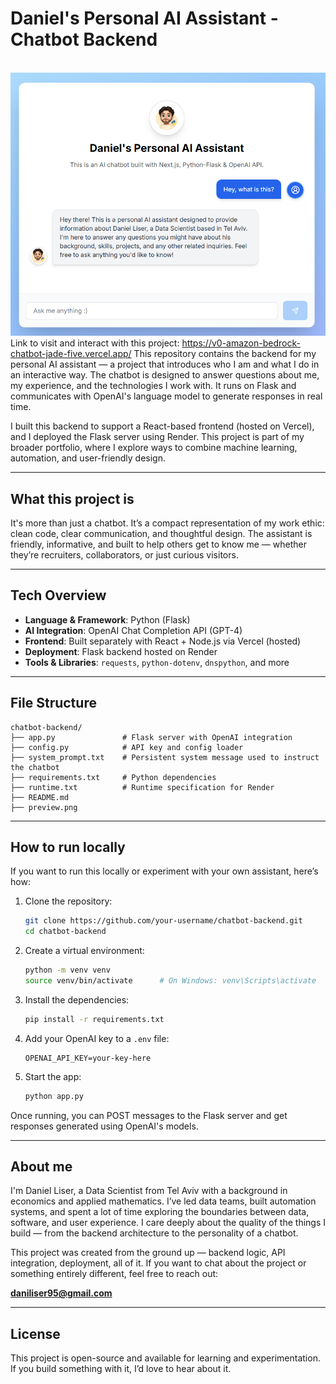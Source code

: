 # Daniel's Personal AI Assistant - Chatbot Backend
<br>![Chatbot Preview](preview.png)<br>
Link to visit and interact with this project: https://v0-amazon-bedrock-chatbot-jade-five.vercel.app/
This repository contains the backend for my personal AI assistant — a project that introduces who I am and what I do in an interactive way. The chatbot is designed to answer questions about me, my experience, and the technologies I work with. It runs on Flask and communicates with OpenAI's language model to generate responses in real time.

I built this backend to support a React-based frontend (hosted on Vercel), and I deployed the Flask server using Render. This project is part of my broader portfolio, where I explore ways to combine machine learning, automation, and user-friendly design.

---

## What this project is

It's more than just a chatbot. It’s a compact representation of my work ethic: clean code, clear communication, and thoughtful design. The assistant is friendly, informative, and built to help others get to know me — whether they’re recruiters, collaborators, or just curious visitors.

---

## Tech Overview

- **Language & Framework**: Python (Flask)
- **AI Integration**: OpenAI Chat Completion API (GPT-4)
- **Frontend**: Built separately with React + Node.js via Vercel (hosted)
- **Deployment**: Flask backend hosted on Render
- **Tools & Libraries**: `requests`, `python-dotenv`, `dnspython`, and more

---

## File Structure

```
chatbot-backend/
├── app.py               # Flask server with OpenAI integration
├── config.py            # API key and config loader
├── system_prompt.txt    # Persistent system message used to instruct the chatbot
├── requirements.txt     # Python dependencies
├── runtime.txt          # Runtime specification for Render
├── README.md
├── preview.png 
```

---

## How to run locally

If you want to run this locally or experiment with your own assistant, here’s how:

1. Clone the repository:
   ```bash
   git clone https://github.com/your-username/chatbot-backend.git
   cd chatbot-backend
   ```

2. Create a virtual environment:
   ```bash
   python -m venv venv
   source venv/bin/activate      # On Windows: venv\Scripts\activate
   ```

3. Install the dependencies:
   ```bash
   pip install -r requirements.txt
   ```

4. Add your OpenAI key to a `.env` file:
   ```
   OPENAI_API_KEY=your-key-here
   ```

5. Start the app:
   ```bash
   python app.py
   ```

Once running, you can POST messages to the Flask server and get responses generated using OpenAI's models.

---

## About me

I'm Daniel Liser, a Data Scientist from Tel Aviv with a background in economics and applied mathematics. I’ve led data teams, built automation systems, and spent a lot of time exploring the boundaries between data, software, and user experience. I care deeply about the quality of the things I build — from the backend architecture to the personality of a chatbot.

This project was created from the ground up — backend logic, API integration, deployment, all of it. If you want to chat about the project or something entirely different, feel free to reach out:

**daniliser95@gmail.com**

---

## License

This project is open-source and available for learning and experimentation. If you build something with it, I’d love to hear about it.

